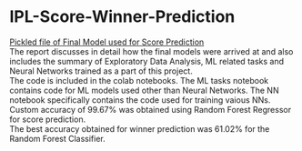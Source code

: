 # IPL-Score-Winner-Prediction

[Pickled file of Final Model used for Score Prediction](https://drive.google.com/file/d/1m-lNx9Z8pPwzBhK-8_4k2wapkfom1LEQ/view?usp=sharing)
<br/>
The report discusses in detail how the final models were arrived at and also includes the summary of Exploratory Data Analysis, ML related tasks and Neural Networks trained as a part of this project. 
<br/> The code is included in the colab notebooks. The ML tasks notebook contains code for ML models used other than Neural Networks. The NN notebook specifically contains the code used for training vaious NNs. 
<br/> Custom accuracy of 99.67% was obtained using Random Forest Regressor for score prediction.<br/> The best accuracy obtained for winner prediction was 61.02% for the Random Forest Classifier. 
